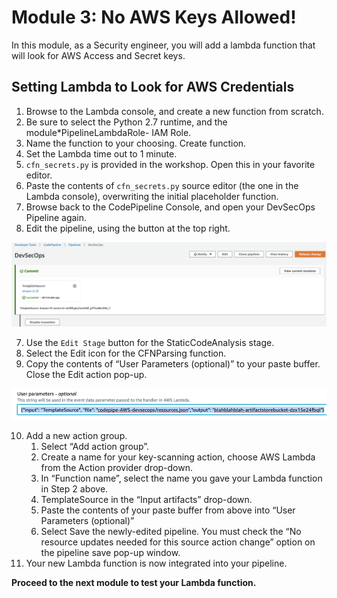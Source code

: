 <!--
This module is designed to show how Governance and Security engineering can take requirements and automate them into a pipeline.
--> 


# Module 3: No AWS Keys Allowed!

In this module, as a Security engineer, you will add a lambda function that will look for AWS Access and Secret keys.


## Setting Lambda to Look for AWS Credentials

1.	Browse to the Lambda console, and create a new function from scratch. 
2.	Be sure to select the Python 2.7 runtime, and the module*PipelineLambdaRole-<random> IAM Role.  
3.  Name the function to your choosing.  Create function.
3.	Set the Lambda time out to 1 minute.
4.	`cfn_secrets.py` is provided in the workshop.  Open this in your favorite editor.
5.  Paste the contents of `cfn_secrets.py` source editor (the one in the Lambda console), overwriting the initial placeholder function.
6.	Browse back to the CodePipeline Console, and open your DevSecOps Pipeline again. 
7.	Edit the pipeline, using the button at the top right.

![Edit-Pipeline](./images/03-Edit-Pipeline.png)

7.	Use the `Edit Stage` button for the StaticCodeAnalysis stage. 
8.	Select the Edit icon for the CFNParsing function. 
9.	Copy the contents of “User Parameters (optional)” to your paste buffer. Close the Edit action pop-up. 

![Source](./images/03-Source.png)

10.	Add a new action group.
    1.	Select “Add action group”.
    2.	Create a name for your key-scanning action, choose AWS Lambda from the Action provider drop-down. 
    3.	In “Function name”, select the name you gave your Lambda function in Step 2 above. 
    4.	TemplateSource in the “Input artifacts” drop-down.
    5.	Paste the contents of your paste buffer from above into “User Parameters (optional)”
    6.	Select Save the newly-edited pipeline. You must check the “No resource updates needed for this source action change” option on the pipeline save pop-up window. 
11.	Your new Lambda function is now integrated into your pipeline.

**Proceed to the next module to test your Lambda function.**


